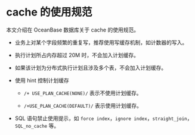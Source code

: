 # cache 的使用规范

本文介绍在 OceanBase 数据库关于 cache 的使用规范。

* 业务上对某个字段频繁的重复写，推荐使用写缓存机制，如计数器的写入。

* 执行计划所占内存超过 20M 时，不会加入计划缓存。

* 如果该计划为分布式执行计划且涉及多个表，不会加入计划缓存。

* 使用 hint 控制计划缓存

  * `/+ USE_PLAN_CACHE(NONE)/` 表示不使用计划缓存。

  * `/+USE_PLAN_CACHE(DEFAULT)/` 表示使用计划缓存。

* SQL 语句禁止使用提示，如 `force index`，`ignore index`，`straight_join`，`SQL_no_cache` 等。
